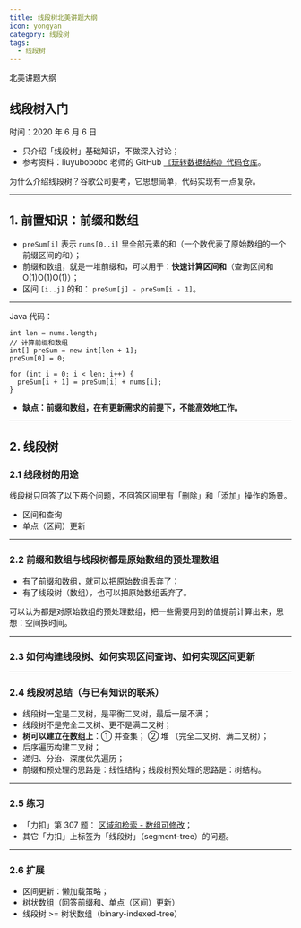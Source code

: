 ```yaml
---
title: 线段树北美讲题大纲
icon: yongyan
category: 线段树
tags:
  - 线段树
---
```


北美讲题大纲

## 线段树入门

时间：2020 年 6 月 6 日

- 只介绍「线段树」基础知识，不做深入讨论；
- 参考资料：liuyubobobo 老师的 GitHub [《玩转数据结构》代码仓库](https://github.com/liuyubobobo/Play-with-Data-Structures/tree/master/09-Segment-Tree)。

为什么介绍线段树？谷歌公司要考，它思想简单，代码实现有一点复杂。

------

## 1. 前置知识：前缀和数组

- `preSum[i]` 表示 `nums[0..i]` 里全部元素的和（一个数代表了原始数组的一个前缀区间的和）；
- 前缀和数组，就是一堆前缀和，可以用于：**快速计算区间和**（查询区间和 O(1)O(1)O(1)）；
- 区间 `[i..j]` 的和： `preSum[j] - preSum[i - 1]`。

------

Java 代码：

```
int len = nums.length;
// 计算前缀和数组
int[] preSum = new int[len + 1];
preSum[0] = 0;

for (int i = 0; i < len; i++) {
  preSum[i + 1] = preSum[i] + nums[i];
}
```

- **缺点：前缀和数组，在有更新需求的前提下，不能高效地工作。**

------

## 2. 线段树

### 2.1 线段树的用途

线段树只回答了以下两个问题，不回答区间里有「删除」和「添加」操作的场景。

- 区间和查询
- 单点（区间）更新

------

### 2.2 前缀和数组与线段树都是原始数组的预处理数组

- 有了前缀和数组，就可以把原始数组丢弃了；
- 有了线段树（数组），也可以把原始数组丢弃了。

可以认为都是对原始数组的预处理数组，把一些需要用到的值提前计算出来，思想：空间换时间。

------

### 2.3 如何构建线段树、如何实现区间查询、如何实现区间更新

------

### 2.4 线段树总结（与已有知识的联系）

- 线段树一定是二叉树，是平衡二叉树，最后一层不满；
- 线段树不是完全二叉树、更不是满二叉树；
- **树可以建立在数组上**：① 并查集； ② 堆 （完全二叉树、满二叉树）；
- 后序遍历构建二叉树；
- 递归、分治、深度优先遍历；
- 前缀和预处理的思路是：线性结构；线段树预处理的思路是：树结构。

------

### 2.5 练习

- 「力扣」第 307 题： [区域和检索 - 数组可修改](https://leetcode-cn.com/problems/range-sum-query-mutable/)；
- 其它「力扣」上标签为「线段树」（segment-tree）的问题。

------

### 2.6 扩展

- 区间更新：懒加载策略；
- 树状数组（回答前缀和、单点（区间）更新）
- 线段树 >= 树状数组（binary-indexed-tree）